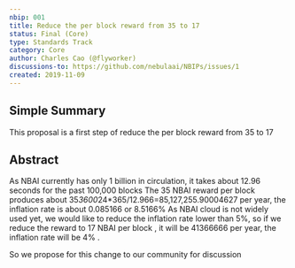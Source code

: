 ```yaml
---
nbip: 001
title: Reduce the per block reward from 35 to 17
status: Final (Core)
type: Standards Track
category: Core
author: Charles Cao (@flyworker)
discussions-to: https://github.com/nebulaai/NBIPs/issues/1
created: 2019-11-09
---
```


## Simple Summary
This proposal is a first step of reduce the per block reward from 35 to 17

## Abstract

As NBAI currently has only 1 billion in circulation, it takes about 12.96 seconds for the past 100,000 blocks
The 35 NBAI reward per block produces about 35*3600*24*365/12.966=85,127,255.90004627 per year, the inflation rate is about 0.085166 or 8.5166%
As NBAI cloud is not widely used yet, we would like to reduce the inflation rate lower than 5%, so if we reduce the reward to 17 NBAI per block , it will be 41366666 per year, the inflation rate will be 4% .

So we propose for this change to our community for discussion



